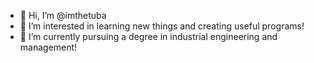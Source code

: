 - 👋 Hi, I’m @imthetuba
- 👀 I’m interested in learning new things and creating useful programs!
- 🌱 I’m currently pursuing a degree in industrial engineering and management!
